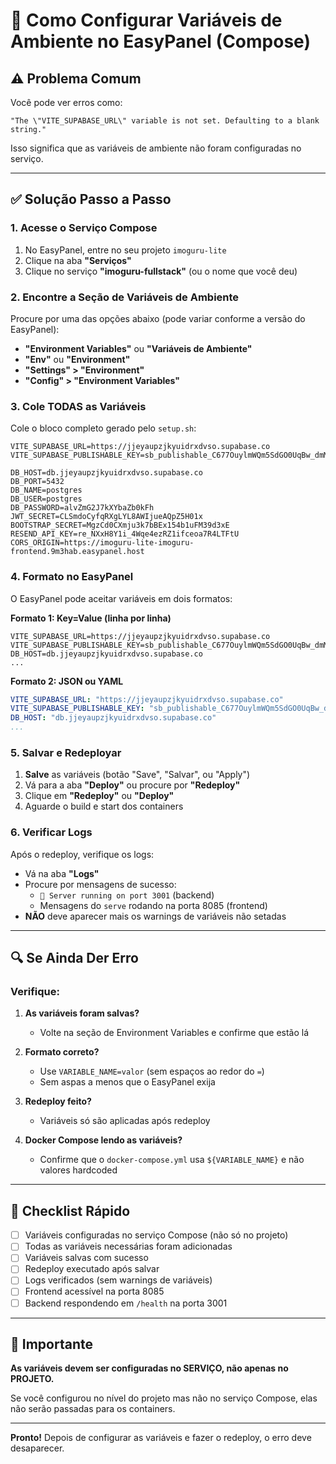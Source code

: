 # 🔧 Como Configurar Variáveis de Ambiente no EasyPanel (Compose)

## ⚠️ Problema Comum

Você pode ver erros como:
```
"The \"VITE_SUPABASE_URL\" variable is not set. Defaulting to a blank string."
```

Isso significa que as variáveis de ambiente não foram configuradas no serviço.

---

## ✅ Solução Passo a Passo

### 1. Acesse o Serviço Compose

1. No EasyPanel, entre no seu projeto `imoguru-lite`
2. Clique na aba **"Serviços"**
3. Clique no serviço **"imoguru-fullstack"** (ou o nome que você deu)

### 2. Encontre a Seção de Variáveis de Ambiente

Procure por uma das opções abaixo (pode variar conforme a versão do EasyPanel):
- **"Environment Variables"** ou **"Variáveis de Ambiente"**
- **"Env"** ou **"Environment"**
- **"Settings" > "Environment"**
- **"Config" > "Environment Variables"**

### 3. Cole TODAS as Variáveis

Cole o bloco completo gerado pelo `setup.sh`:

```env
VITE_SUPABASE_URL=https://jjeyaupzjkyuidrxdvso.supabase.co
VITE_SUPABASE_PUBLISHABLE_KEY=sb_publishable_C677OuylmWQm5SdGO0UqBw_dmMmQIBi

DB_HOST=db.jjeyaupzjkyuidrxdvso.supabase.co
DB_PORT=5432
DB_NAME=postgres
DB_USER=postgres
DB_PASSWORD=alvZmG2J7kXYbaZb0kFh
JWT_SECRET=CLSmdoCyfqRXgLYL8AWIjueAQpZ5H01x
BOOTSTRAP_SECRET=MgzCd0CXmju3k7bBEx154b1uFM39d3xE
RESEND_API_KEY=re_NXxH8Y1i_4Wqe4ezRZ1ifceoa7R4LTFtU
CORS_ORIGIN=https://imoguru-lite-imoguru-frontend.9m3hab.easypanel.host
```

### 4. Formato no EasyPanel

O EasyPanel pode aceitar variáveis em dois formatos:

**Formato 1: Key=Value (linha por linha)**
```
VITE_SUPABASE_URL=https://jjeyaupzjkyuidrxdvso.supabase.co
VITE_SUPABASE_PUBLISHABLE_KEY=sb_publishable_C677OuylmWQm5SdGO0UqBw_dmMmQIBi
DB_HOST=db.jjeyaupzjkyuidrxdvso.supabase.co
...
```

**Formato 2: JSON ou YAML**
```yaml
VITE_SUPABASE_URL: "https://jjeyaupzjkyuidrxdvso.supabase.co"
VITE_SUPABASE_PUBLISHABLE_KEY: "sb_publishable_C677OuylmWQm5SdGO0UqBw_dmMmQIBi"
DB_HOST: "db.jjeyaupzjkyuidrxdvso.supabase.co"
...
```

### 5. Salvar e Redeployar

1. **Salve** as variáveis (botão "Save", "Salvar", ou "Apply")
2. Vá para a aba **"Deploy"** ou procure por **"Redeploy"**
3. Clique em **"Redeploy"** ou **"Deploy"**
4. Aguarde o build e start dos containers

### 6. Verificar Logs

Após o redeploy, verifique os logs:
- Vá na aba **"Logs"**
- Procure por mensagens de sucesso:
  - `🚀 Server running on port 3001` (backend)
  - Mensagens do `serve` rodando na porta 8085 (frontend)
- **NÃO** deve aparecer mais os warnings de variáveis não setadas

---

## 🔍 Se Ainda Der Erro

### Verifique:

1. **As variáveis foram salvas?**
   - Volte na seção de Environment Variables e confirme que estão lá

2. **Formato correto?**
   - Use `VARIABLE_NAME=valor` (sem espaços ao redor do `=`)
   - Sem aspas a menos que o EasyPanel exija

3. **Redeploy feito?**
   - Variáveis só são aplicadas após redeploy

4. **Docker Compose lendo as variáveis?**
   - Confirme que o `docker-compose.yml` usa `${VARIABLE_NAME}` e não valores hardcoded

---

## 📝 Checklist Rápido

- [ ] Variáveis configuradas no serviço Compose (não só no projeto)
- [ ] Todas as variáveis necessárias foram adicionadas
- [ ] Variáveis salvas com sucesso
- [ ] Redeploy executado após salvar
- [ ] Logs verificados (sem warnings de variáveis)
- [ ] Frontend acessível na porta 8085
- [ ] Backend respondendo em `/health` na porta 3001

---

## 🚨 Importante

**As variáveis devem ser configuradas no SERVIÇO, não apenas no PROJETO.**

Se você configurou no nível do projeto mas não no serviço Compose, elas não serão passadas para os containers.

---

**Pronto!** Depois de configurar as variáveis e fazer o redeploy, o erro deve desaparecer.

